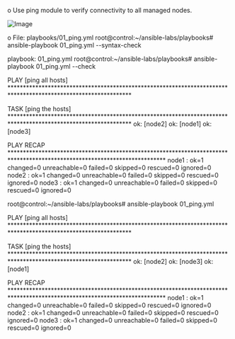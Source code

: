 o	Use ping module to verify connectivity to all managed nodes.

![Image](https://github.com/user-attachments/assets/de33d8fc-6c48-4055-bcb3-6229ea680d15)


o	File: playbooks/01_ping.yml
root@control:~/ansible-labs/playbooks# ansible-playbook 01_ping.yml --syntax-check

playbook: 01_ping.yml
root@control:~/ansible-labs/playbooks# ansible-playbook 01_ping.yml --check

PLAY [ping all hosts] ***************************************************************************************************************

TASK [ping the hosts] ***************************************************************************************************************
ok: [node2]
ok: [node1]
ok: [node3]

PLAY RECAP **************************************************************************************************************************
node1                      : ok=1    changed=0    unreachable=0    failed=0    skipped=0    rescued=0    ignored=0
node2                      : ok=1    changed=0    unreachable=0    failed=0    skipped=0    rescued=0    ignored=0
node3                      : ok=1    changed=0    unreachable=0    failed=0    skipped=0    rescued=0    ignored=0

root@control:~/ansible-labs/playbooks# ansible-playbook 01_ping.yml

PLAY [ping all hosts] ***************************************************************************************************************

TASK [ping the hosts] ***************************************************************************************************************
ok: [node2]
ok: [node3]
ok: [node1]

PLAY RECAP **************************************************************************************************************************
node1                      : ok=1    changed=0    unreachable=0    failed=0    skipped=0    rescued=0    ignored=0
node2                      : ok=1    changed=0    unreachable=0    failed=0    skipped=0    rescued=0    ignored=0
node3                      : ok=1    changed=0    unreachable=0    failed=0    skipped=0    rescued=0    ignored=0

